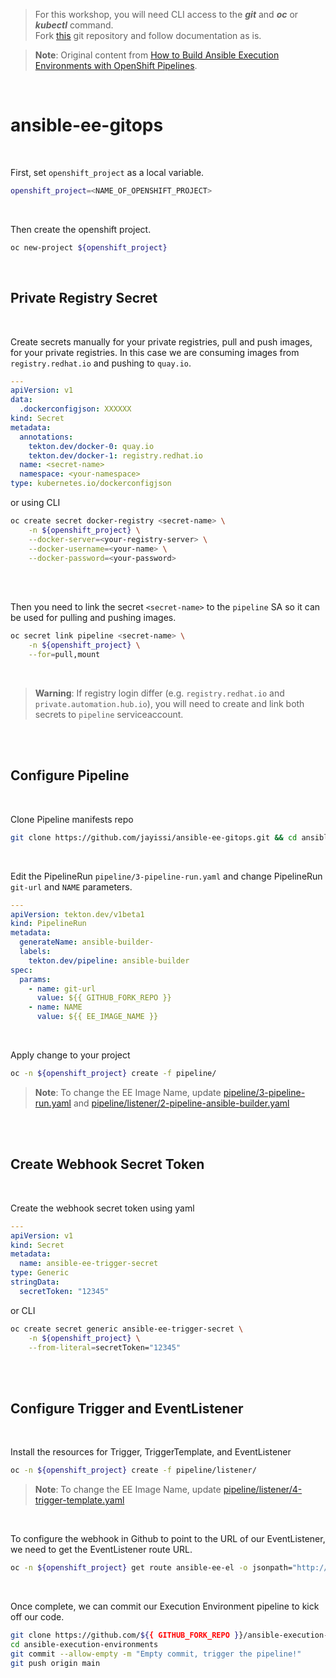 >
> For this workshop, you will need CLI access to the **_git_** and **_oc_** or **_kubectl_** command.<br>
> Fork [this](https://github.com/jayissi/ansible-execution-environments.git) git repository and follow documentation as is.
>

> **Note**: 
> Original content from [How to Build Ansible Execution Environments with OpenShift Pipelines](https://cloud.redhat.com/blog/how-to-build-ansible-execution-environments-with-openshift-pipelines).

<br />

# ansible-ee-gitops

<br />


First, set `openshift_project` as a local variable.

```bash
openshift_project=<NAME_OF_OPENSHIFT_PROJECT>
```

<br />

Then create the openshift project.
```bash
oc new-project ${openshift_project}
```

<br />

## Private Registry Secret

<br />


Create secrets manually for your private registries, pull and push images, for your private registries.
In this case we are consuming images from `registry.redhat.io` and pushing to `quay.io`.
```yaml
---
apiVersion: v1
data:
  .dockerconfigjson: XXXXXX
kind: Secret
metadata:
  annotations:
    tekton.dev/docker-0: quay.io
    tekton.dev/docker-1: registry.redhat.io
  name: <secret-name>
  namespace: <your-namespace>
type: kubernetes.io/dockerconfigjson
```

or using CLI
```bash
oc create secret docker-registry <secret-name> \
    -n ${openshift_project} \
    --docker-server=<your-registry-server> \
    --docker-username=<your-name> \
    --docker-password=<your-password>
```

<br /><br />


Then you need to link the secret `<secret-name>` to the `pipeline` SA so it can be used for pulling and pushing images.
```bash
oc secret link pipeline <secret-name> \
    -n ${openshift_project} \
    --for=pull,mount
```

<br />


> **Warning**: 
> If registry login differ (e.g. `registry.redhat.io` and `private.automation.hub.io`),
> you will need to create and link both secrets to `pipeline` serviceaccount.

<br /><br />

## Configure Pipeline

<br />

Clone Pipeline manifests repo
```bash
git clone https://github.com/jayissi/ansible-ee-gitops.git && cd ansible-ee-gitops
```

<br />

Edit the PipelineRun `pipeline/3-pipeline-run.yaml` and change PipelineRun `git-url` and `NAME` parameters.
```yaml
---
apiVersion: tekton.dev/v1beta1
kind: PipelineRun
metadata:
  generateName: ansible-builder-
  labels:
    tekton.dev/pipeline: ansible-builder
spec:
  params:
    - name: git-url
      value: ${{ GITHUB_FORK_REPO }}
    - name: NAME
      value: ${{ EE_IMAGE_NAME }}
```

<br />

Apply change to your project
```bash
oc -n ${openshift_project} create -f pipeline/
```
> **Note**: 
> To change the EE Image Name, update
> [pipeline/3-pipeline-run.yaml](https://github.com/jayissi/ansible-ee-gitops/blob/main/pipeline/3-pipeline-run.yaml#L32) and
> [pipeline/listener/2-pipeline-ansible-builder.yaml](https://github.com/jayissi/ansible-ee-gitops/blob/main/pipeline/listener/2-pipeline-ansible-builder.yaml#L55)

<br /><br />

## Create Webhook Secret Token

<br />

Create the webhook secret token using yaml
```yaml
---
apiVersion: v1
kind: Secret
metadata:
  name: ansible-ee-trigger-secret
type: Generic
stringData:
  secretToken: "12345"
```

or CLI
```bash
oc create secret generic ansible-ee-trigger-secret \
    -n ${openshift_project} \
    --from-literal=secretToken="12345"
```

<br /><br />


## Configure Trigger and EventListener

<br />

Install the resources for Trigger, TriggerTemplate, and EventListener
```bash
oc -n ${openshift_project} create -f pipeline/listener/
```

> **Note**: 
> To change the EE Image Name, update
> [pipeline/listener/4-trigger-template.yaml](https://github.com/jayissi/ansible-ee-gitops/blob/main/pipeline/listener/4-trigger-template.yaml#L25)

<br />


To configure the webhook in Github to point to the URL of our EventListener, we need to get the EventListener route URL.
```bash
oc -n ${openshift_project} get route ansible-ee-el -o jsonpath="http://{.spec.host}{'\n'}"
```

<br />


Once complete, we can commit our Execution Environment pipeline to kick off our code.
```bash
git clone https://github.com/${{ GITHUB_FORK_REPO }}/ansible-execution-environments.git
cd ansible-execution-environments
git commit --allow-empty -m "Empty commit, trigger the pipeline!"
git push origin main
```
